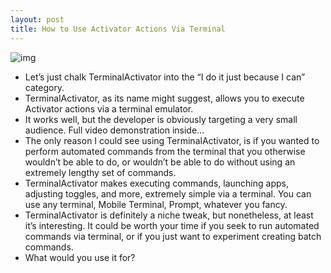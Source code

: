 ```yaml
---
layout: post
title: How to Use Activator Actions Via Terminal
---
```

![img](http://media.idownloadblog.com/wp-content/uploads/2012/02/TerminalActivator-Screenshot.jpg)
* Let’s just chalk TerminalActivator into the “I do it just because I can” category.
* TerminalActivator, as its name might suggest, allows you to execute Activator actions via a terminal emulator.
* It works well, but the developer is obviously targeting a very small audience. Full video demonstration inside…
* The only reason I could see using TerminalActivator, is if you wanted to perform automated commands from the terminal that you otherwise wouldn’t be able to do, or wouldn’t be able to do without using an extremely lengthy set of commands.
* TerminalActivator makes executing commands, launching apps, adjusting toggles, and more, extremely simple via a terminal. You can use any terminal, Mobile Terminal, Prompt, whatever you fancy.
* TerminalActivator is definitely a niche tweak, but nonetheless, at least it’s interesting. It could be worth your time if you seek to run automated commands via terminal, or if you just want to experiment creating batch commands.
* What would you use it for?

